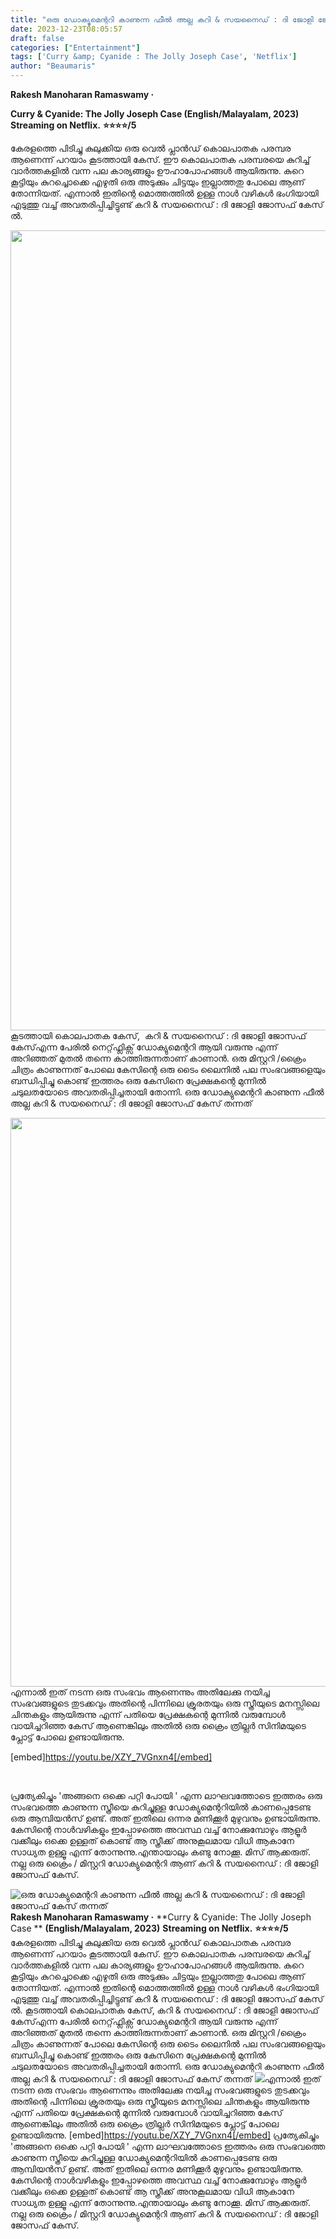 ```yaml
---
title: "ഒരു ഡോക്യുമെന്ററി കാണുന്ന ഫീൽ അല്ല കറി & സയനൈഡ് : ദി ജോളി ജോസഫ് കേസ് തന്നത്"
date: 2023-12-23T08:05:57
draft: false
categories: ["Entertainment"]
tags: ['Curry &amp; Cyanide : The Jolly Joseph Case', 'Netflix']
author: "Beaumaris"
---
```


<strong>Rakesh Manoharan Ramaswamy ·</strong>

<strong>Curry &amp; Cyanide: The Jolly Joseph Case </strong>
<strong>(English/Malayalam, 2023)</strong>
<strong>Streaming on Netflix.</strong>
<strong>⭐⭐⭐⭐/5</strong>

കേരളത്തെ പിടിച്ചു കുലുക്കിയ ഒരു വെൽ പ്ലാൻഡ് കൊലപാതക പരമ്പര ആണെന്ന് പറയാം കൂടത്തായി കേസ്. ഈ കൊലപാതക പരമ്പരയെ കുറിച്ച് വാർത്തകളിൽ വന്ന പല കാര്യങ്ങളും ഊഹാപോഹങ്ങൾ ആയിരുന്നു. കുറെ കൂട്ടിയും കുറച്ചൊക്കെ എഴുതി ഒരു അടുക്കും ചിട്ടയും ഇല്ലാത്തതു പോലെ ആണ് തോന്നിയത്. എന്നാൽ ഇതിന്റെ മൊത്തത്തിൽ ഉള്ള നാൾ വഴികൾ ഭംഗിയായി എടുത്തു വച്ച് അവതരിപ്പിച്ചിട്ടുണ്ട് കറി &amp; സയനൈഡ് : ദി ജോളി ജോസഫ് കേസ് ൽ.

<img class="size-full wp-image-435292 aligncenter" src="https://cdn.boolokam.com/articles/2023/12/qddqdqddd-2.jpg" alt="" width="1028" height="1280" />കൂടത്തായി കൊലപാതക കേസ്,  കറി &amp; സയനൈഡ് : ദി ജോളി ജോസഫ് കേസ്എന്ന പേരിൽ നെറ്റ്‌ഫ്ലിക്സ് ഡോക്യുമെന്ററി ആയി വരുന്നു എന്ന് അറിഞ്ഞത് മുതൽ തന്നെ കാത്തിരുന്നതാണ് കാണാൻ. ഒരു മിസ്റ്ററി /ക്രൈം ചിത്രം കാണുന്നത് പോലെ കേസിന്റെ ഒരു ടൈം ലൈനിൽ പല സംഭവങ്ങളെയും ബന്ധിപ്പിച്ചു കൊണ്ട് ഇത്തരം ഒരു കേസിനെ പ്രേക്ഷകന്റെ മുന്നിൽ ചടുലതയോടെ അവതരിപ്പിച്ചതായി തോന്നി. ഒരു ഡോക്യുമെന്ററി കാണുന്ന ഫീൽ അല്ല കറി &amp; സയനൈഡ് : ദി ജോളി ജോസഫ് കേസ് തന്നത്

<img class="size-full wp-image-435293 aligncenter" src="https://cdn.boolokam.com/articles/2023/12/cacccccc.webp" alt="" width="1618" height="910" />എന്നാൽ ഇത് നടന്ന ഒരു സംഭവം ആണെന്നും അതിലേക്കു നയിച്ച സംഭവങ്ങളുടെ തുടക്കവും അതിന്റെ പിന്നിലെ ക്രൂരതയും ഒരു സ്ത്രീയുടെ മനസ്സിലെ ചിന്തകളും ആയിരുന്നു എന്ന് പതിയെ പ്രേക്ഷകന്റെ മുന്നിൽ വരുമ്പോൾ വായിച്ചറിഞ്ഞ കേസ് ആണെങ്കിലും അതിൽ ഒരു ക്രൈം ത്രില്ലർ സിനിമയുടെ പ്ലോട്ട് പോലെ ഉണ്ടായിരുന്നു.

[embed]https://youtu.be/XZY_7VGnxn4[/embed]

&nbsp;

പ്രത്യേകിച്ചും 'അങ്ങനെ ഒക്കെ പറ്റി പോയി ' എന്ന ലാഘവത്തോടെ ഇത്തരം ഒരു സംഭവത്തെ കാണുന്ന സ്ത്രീയെ കുറിച്ചുള്ള ഡോക്യുമെന്ററിയിൽ കാണപ്പെടേണ്ട ഒരു ആമ്പിയൻസ് ഉണ്ട്. അത് ഇതിലെ ഒന്നര മണിക്കൂർ മുഴുവനും ഉണ്ടായിരുന്നു. കേസിന്റെ നാൾവഴികളും ഇപ്പോഴത്തെ അവസ്ഥ വച്ച് നോക്കുമ്പോഴും ആളൂർ വക്കീലും ഒക്കെ ഉള്ളത് കൊണ്ട് ആ സ്ത്രീക്ക് അനുകൂലമായ വിധി ആകാനേ സാധ്യത ഉള്ളൂ എന്ന് തോന്നുന്നു.എന്തായാലും കണ്ടു നോക്കൂ. മിസ് ആക്കരുത്. നല്ല ഒരു ക്രൈം / മിസ്റ്ററി ഡോക്യുമെന്ററി ആണ്
കറി &amp; സയനൈഡ് : ദി ജോളി ജോസഫ് കേസ്.


![ഒരു ഡോക്യുമെന്ററി കാണുന്ന ഫീൽ അല്ല കറി & സയനൈഡ് : ദി ജോളി ജോസഫ് കേസ് തന്നത്](https://cdn.boolokam.com/articles/2023/12/qddqdqddd-2.jpg)**Rakesh Manoharan Ramaswamy ·** **Curry & Cyanide: The Jolly Joseph Case ** **(English/Malayalam, 2023)** **Streaming on Netflix.** **⭐⭐⭐⭐/5** കേരളത്തെ പിടിച്ചു കുലുക്കിയ ഒരു വെൽ പ്ലാൻഡ് കൊലപാതക പരമ്പര ആണെന്ന് പറയാം കൂടത്തായി കേസ്. ഈ കൊലപാതക പരമ്പരയെ കുറിച്ച് വാർത്തകളിൽ വന്ന പല കാര്യങ്ങളും ഊഹാപോഹങ്ങൾ ആയിരുന്നു. കുറെ കൂട്ടിയും കുറച്ചൊക്കെ എഴുതി ഒരു അടുക്കും ചിട്ടയും ഇല്ലാത്തതു പോലെ ആണ് തോന്നിയത്. എന്നാൽ ഇതിന്റെ മൊത്തത്തിൽ ഉള്ള നാൾ വഴികൾ ഭംഗിയായി എടുത്തു വച്ച് അവതരിപ്പിച്ചിട്ടുണ്ട് കറി & സയനൈഡ് : ദി ജോളി ജോസഫ് കേസ് ൽ. കൂടത്തായി കൊലപാതക കേസ്, കറി & സയനൈഡ് : ദി ജോളി ജോസഫ് കേസ്എന്ന പേരിൽ നെറ്റ്‌ഫ്ലിക്സ് ഡോക്യുമെന്ററി ആയി വരുന്നു എന്ന് അറിഞ്ഞത് മുതൽ തന്നെ കാത്തിരുന്നതാണ് കാണാൻ. ഒരു മിസ്റ്ററി /ക്രൈം ചിത്രം കാണുന്നത് പോലെ കേസിന്റെ ഒരു ടൈം ലൈനിൽ പല സംഭവങ്ങളെയും ബന്ധിപ്പിച്ചു കൊണ്ട് ഇത്തരം ഒരു കേസിനെ പ്രേക്ഷകന്റെ മുന്നിൽ ചടുലതയോടെ അവതരിപ്പിച്ചതായി തോന്നി. ഒരു ഡോക്യുമെന്ററി കാണുന്ന ഫീൽ അല്ല കറി & സയനൈഡ് : ദി ജോളി ജോസഫ് കേസ് തന്നത് ![](https://cdn.boolokam.com/articles/2023/12/cacccccc.webp)എന്നാൽ ഇത് നടന്ന ഒരു സംഭവം ആണെന്നും അതിലേക്കു നയിച്ച സംഭവങ്ങളുടെ തുടക്കവും അതിന്റെ പിന്നിലെ ക്രൂരതയും ഒരു സ്ത്രീയുടെ മനസ്സിലെ ചിന്തകളും ആയിരുന്നു എന്ന് പതിയെ പ്രേക്ഷകന്റെ മുന്നിൽ വരുമ്പോൾ വായിച്ചറിഞ്ഞ കേസ് ആണെങ്കിലും അതിൽ ഒരു ക്രൈം ത്രില്ലർ സിനിമയുടെ പ്ലോട്ട് പോലെ ഉണ്ടായിരുന്നു. [embed]https://youtu.be/XZY_7VGnxn4[/embed] പ്രത്യേകിച്ചും 'അങ്ങനെ ഒക്കെ പറ്റി പോയി ' എന്ന ലാഘവത്തോടെ ഇത്തരം ഒരു സംഭവത്തെ കാണുന്ന സ്ത്രീയെ കുറിച്ചുള്ള ഡോക്യുമെന്ററിയിൽ കാണപ്പെടേണ്ട ഒരു ആമ്പിയൻസ് ഉണ്ട്. അത് ഇതിലെ ഒന്നര മണിക്കൂർ മുഴുവനും ഉണ്ടായിരുന്നു. കേസിന്റെ നാൾവഴികളും ഇപ്പോഴത്തെ അവസ്ഥ വച്ച് നോക്കുമ്പോഴും ആളൂർ വക്കീലും ഒക്കെ ഉള്ളത് കൊണ്ട് ആ സ്ത്രീക്ക് അനുകൂലമായ വിധി ആകാനേ സാധ്യത ഉള്ളൂ എന്ന് തോന്നുന്നു.എന്തായാലും കണ്ടു നോക്കൂ. മിസ് ആക്കരുത്. നല്ല ഒരു ക്രൈം / മിസ്റ്ററി ഡോക്യുമെന്ററി ആണ് കറി & സയനൈഡ് : ദി ജോളി ജോസഫ് കേസ്.
